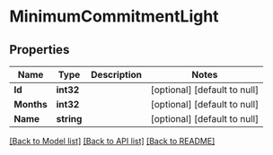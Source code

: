 # MinimumCommitmentLight

## Properties
Name | Type | Description | Notes
------------ | ------------- | ------------- | -------------
**Id** | **int32** |  | [optional] [default to null]
**Months** | **int32** |  | [optional] [default to null]
**Name** | **string** |  | [optional] [default to null]

[[Back to Model list]](../README.md#documentation-for-models) [[Back to API list]](../README.md#documentation-for-api-endpoints) [[Back to README]](../README.md)

